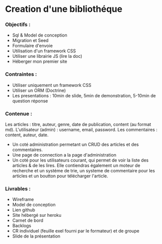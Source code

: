 # Creation d'une bibliothéque

### Objectifs :

- Sql & Model de conception
- Migration et Seed
- Formulaire d'envoie
- Utilisation  d'un framework CSS
- Utiliser une librairie JS (lire la doc)
- Héberger mon premier site

### Contraintes :

- Utiliser uniquement un framework CSS
- Utiliser un ORM (Doctrine)
- Les presentations : 10min de slide, 5min de demonstration, 5-10min de question réponse


### Contenue :

Les articles : titre, auteur, genre, date de publication, content (au format md).
L'utilisateur (admin) : username, email, password.
Les commentaires : content, auteur, date.

- Un coté administration permetant un CRUD des articles et des commentaires.
- Une page de connection a la page d'administration
- Un coté pour les utilisateurs courant, qui permet de voir la liste des articles & de les lires. Elle contiendras également un moteur de recherche et un systéme de trie, un  systeme de commentaire pour les articles et un boutton pour télécharger l'article.

### Livrables :

- Wireframe
- Model de conception
- Lien github
- Site hébergé sur heroku
- Carnet de bord
- Backlogs
- CR individuel (feuille exel fourni par le formateur) et de groupe
- Slide de la présentation







